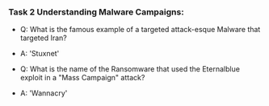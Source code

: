 ### Task 2 Understanding Malware Campaigns:

* Q: What is the famous example of a targeted attack-esque Malware that targeted Iran?
* A: 'Stuxnet'
  
* Q: What is the name of the Ransomware that used the Eternalblue exploit in a "Mass Campaign" attack?
* A: 'Wannacry'
  
  
  


  
